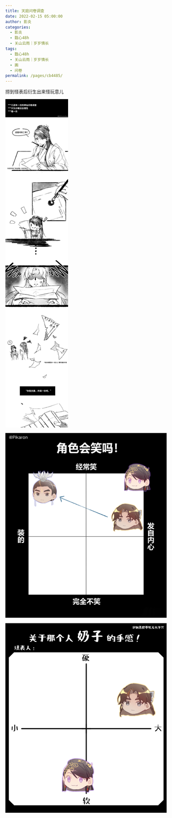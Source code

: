 ```yaml
---
title: 天庭问卷调查
date: 2022-02-15 05:00:00
author: 影炎
categories: 
  - 影炎
  - 戬心48h
  - 关山云雨｜岁岁情长
tags: 
  - 戬心48h
  - 关山云雨｜岁岁情长
  - 画
  - 问卷
permalink: /pages/cb4485/
---
```


捞到怪表后衍生出来怪玩意儿

<!-- more -->

![问卷调查1](/img/yingyan/问卷调查1.jpg)

![问卷调查2](/img/yingyan/问卷调查2.jpg)

![问卷调查3](/img/yingyan/问卷调查3.jpg)
